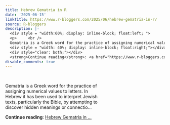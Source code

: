 ```yaml
---
title: Hebrew Gematria in R
date: '2025-06-15'
linkTitle: https://www.r-bloggers.com/2025/06/hebrew-gematria-in-r/
source: R-bloggers
description: |-
  <div style = "width:60%; display: inline-block; float:left; ">
  <p>     <br />
  Gematria is a Greek word for the practice of assigning numerical values to letters. In Hebrew it has been used to interpret Jewish texts, particularly the Bible, by attempting to discover hidden meanings or connectio...</p></div>
  <div style = "width: 40%; display: inline-block; float:right;"></div>
  <div style="clear: both;"></div>
  <strong>Continue reading</strong>: <a href="https://www.r-bloggers.com/2025/06/hebrew-gematria-in-r/">Hebrew Gematria in ...
disable_comments: true
---
```

<div style = "width:60%; display: inline-block; float:left; ">
<p>     <br />
Gematria is a Greek word for the practice of assigning numerical values to letters. In Hebrew it has been used to interpret Jewish texts, particularly the Bible, by attempting to discover hidden meanings or connectio...</p></div>
<div style = "width: 40%; display: inline-block; float:right;"></div>
<div style="clear: both;"></div>
<strong>Continue reading</strong>: <a href="https://www.r-bloggers.com/2025/06/hebrew-gematria-in-r/">Hebrew Gematria in ...